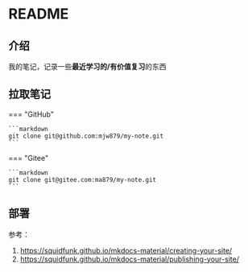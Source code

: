 # README

## 介绍

我的笔记，记录一些**最近学习的/有价值复习**的东西


## 拉取笔记  

=== "GitHub"

    ```markdown
    git clone git@github.com:mjw879/my-note.git
    ```

=== "Gitee"

    ```markdown
    git clone git@gitee.com:ma879/my-note.git
    ```


## 部署

参考：
1. https://squidfunk.github.io/mkdocs-material/creating-your-site/
2. https://squidfunk.github.io/mkdocs-material/publishing-your-site/